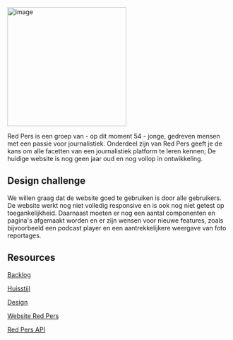 <img width="269" alt="image" src="https://github.com/fdnd-agency/red-pers/assets/1061632/68215743-3d93-4897-b283-6f40b798d544">


Red Pers is een groep van - op dit moment 54 - jonge, gedreven mensen met een passie voor journalistiek.  Onderdeel zijn van Red Pers geeft je de kans om alle facetten van een journalistiek platform te leren kennen; De huidige website is nog geen jaar oud en nog vollop in ontwikkeling.

## Design challenge
We willen graag dat de website goed te gebruiken is door alle gebruikers. De website werkt nog niet volledig responsive en is ook nog niet getest op toegankelijkheid. Daarnaast moeten er nog een aantal componenten en pagina's afgemaakt worden en er zijn wensen voor nieuwe features, zoals bijvoorbeeld een podcast player en een aantrekkelijkere weergave van foto reportages. 
## Resources

[Backlog](https://github.com/orgs/fdnd-agency/projects/28)

[Huisstijl]()  

[Design]()  

[Website Red Pers]()

[Red Pers API](https://redpers.nl/wp-json/wp/v2/posts)
